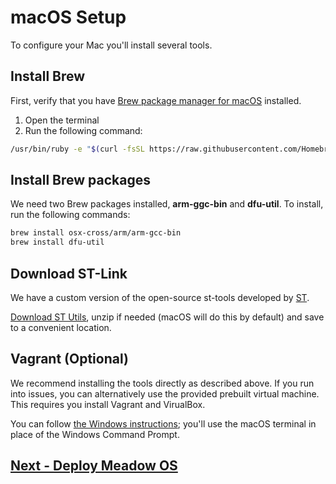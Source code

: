 # macOS Setup

To configure your Mac you'll install several tools.

## Install Brew
First, verify that you have [Brew package manager for macOS](https://brew.sh) installed.

 1. Open the terminal
 1. Run the following command:
   
   ```bash
   /usr/bin/ruby -e "$(curl -fsSL https://raw.githubusercontent.com/Homebrew/install/master/install)"
   ```

## Install Brew packages

We need two Brew packages installed, **arm-ggc-bin** and **dfu-util**. To install, run the following commands:

```bash
brew install osx-cross/arm/arm-gcc-bin
brew install dfu-util
```

## Download ST-Link

We have a custom version of the open-source st-tools developed by [ST](https://www.st.com).

[Download ST Utils](http://downloads.wildernesslabs.co/Meadow_Beta/STLink.zip), unzip if needed (macOS will do this by default) and save to a convenient location.

## Vagrant (Optional)

We recommend installing the tools directly as described above. If you run into issues, you can alternatively use the provided prebuilt virtual machine. This requires you install Vagrant and VirualBox.

You can follow [the Windows instructions](/guides/Getting_Started/Setup/Windows/index.html); you'll use the macOS terminal in place of the Windows Command Prompt.

## [Next - Deploy Meadow OS](/guides/Getting_Started/Deploying_Meadow/index.html)